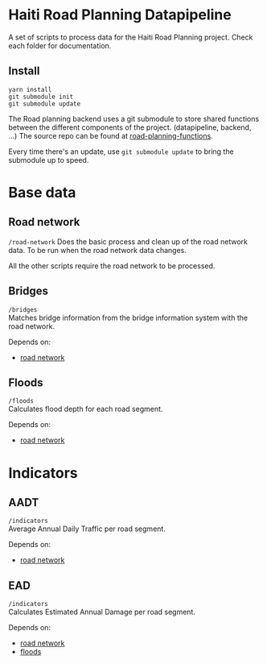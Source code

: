 # Haiti Road Planning Datapipeline
A set of scripts to process data for the Haiti Road Planning project.
Check each folder for documentation.

## Install

```
yarn install
git submodule init
git submodule update
```

The Road planning backend uses a git submodule to store shared functions between the different components of the project. (datapipeline, backend, ...)
The source repo can be found at [road-planning-functions](https://github.com/developmentseed/road-planning-functions/).

Every time there's an update, use `git submodule update` to bring the submodule up to speed.

# Base data

## Road network
`/road-network`
Does the basic process and clean up of the road network data. To be run when the road network data changes.

All the other scripts require the road network to be processed.

## Bridges
`/bridges`  
Matches bridge information from the bridge information system with the road network.

Depends on:

* [road network](#road-network)

## Floods
`/floods`  
Calculates flood depth for each road segment.

Depends on:

* [road network](#road-network)

# Indicators

## AADT
`/indicators`  
Average Annual Daily Traffic per road segment.

Depends on:

* [road network](#road-network)

## EAD
`/indicators`  
Calculates Estimated Annual Damage per road segment.

Depends on:

* [road network](#road-network)
* [floods](#floods)
